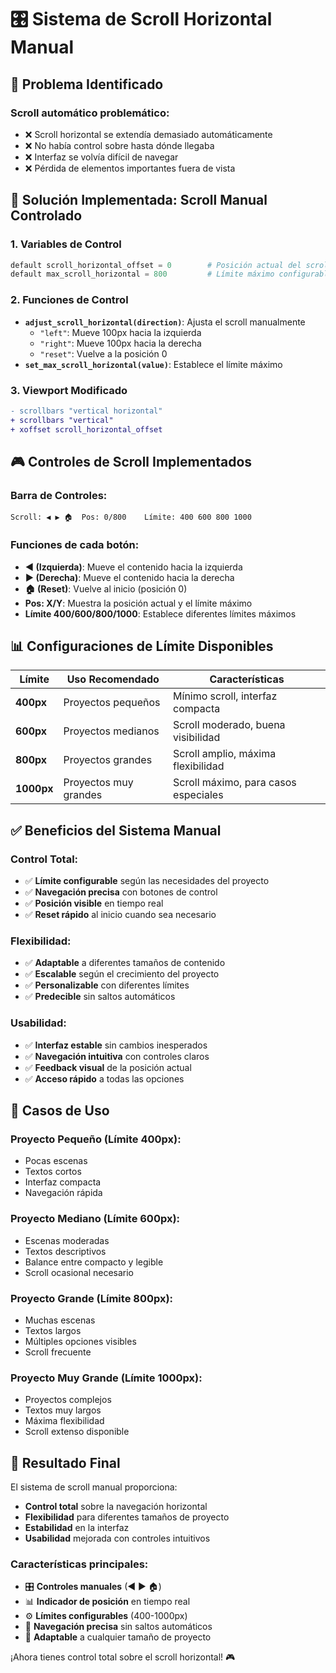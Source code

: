 # 🎛️ Sistema de Scroll Horizontal Manual

## 🎯 **Problema Identificado**

### **Scroll automático problemático:**
- ❌ Scroll horizontal se extendía demasiado automáticamente
- ❌ No había control sobre hasta dónde llegaba
- ❌ Interfaz se volvía difícil de navegar
- ❌ Pérdida de elementos importantes fuera de vista

## 🔧 **Solución Implementada: Scroll Manual Controlado**

### **1. Variables de Control**
```python
default scroll_horizontal_offset = 0        # Posición actual del scroll
default max_scroll_horizontal = 800         # Límite máximo configurable
```

### **2. Funciones de Control**
- **`adjust_scroll_horizontal(direction)`**: Ajusta el scroll manualmente
  - `"left"`: Mueve 100px hacia la izquierda
  - `"right"`: Mueve 100px hacia la derecha
  - `"reset"`: Vuelve a la posición 0
- **`set_max_scroll_horizontal(value)`**: Establece el límite máximo

### **3. Viewport Modificado**
```diff
- scrollbars "vertical horizontal"
+ scrollbars "vertical"
+ xoffset scroll_horizontal_offset
```

## 🎮 **Controles de Scroll Implementados**

### **Barra de Controles:**
```
Scroll: ◀ ▶ 🏠  Pos: 0/800    Límite: 400 600 800 1000
```

### **Funciones de cada botón:**
- **◀ (Izquierda)**: Mueve el contenido hacia la izquierda
- **▶ (Derecha)**: Mueve el contenido hacia la derecha
- **🏠 (Reset)**: Vuelve al inicio (posición 0)
- **Pos: X/Y**: Muestra la posición actual y el límite máximo
- **Límite 400/600/800/1000**: Establece diferentes límites máximos

## 📊 **Configuraciones de Límite Disponibles**

| Límite | Uso Recomendado | Características |
|--------|-----------------|-----------------|
| **400px** | Proyectos pequeños | Mínimo scroll, interfaz compacta |
| **600px** | Proyectos medianos | Scroll moderado, buena visibilidad |
| **800px** | Proyectos grandes | Scroll amplio, máxima flexibilidad |
| **1000px** | Proyectos muy grandes | Scroll máximo, para casos especiales |

## ✅ **Beneficios del Sistema Manual**

### **Control Total:**
- ✅ **Límite configurable** según las necesidades del proyecto
- ✅ **Navegación precisa** con botones de control
- ✅ **Posición visible** en tiempo real
- ✅ **Reset rápido** al inicio cuando sea necesario

### **Flexibilidad:**
- ✅ **Adaptable** a diferentes tamaños de contenido
- ✅ **Escalable** según el crecimiento del proyecto
- ✅ **Personalizable** con diferentes límites
- ✅ **Predecible** sin saltos automáticos

### **Usabilidad:**
- ✅ **Interfaz estable** sin cambios inesperados
- ✅ **Navegación intuitiva** con controles claros
- ✅ **Feedback visual** de la posición actual
- ✅ **Acceso rápido** a todas las opciones

## 🎯 **Casos de Uso**

### **Proyecto Pequeño (Límite 400px):**
- Pocas escenas
- Textos cortos
- Interfaz compacta
- Navegación rápida

### **Proyecto Mediano (Límite 600px):**
- Escenas moderadas
- Textos descriptivos
- Balance entre compacto y legible
- Scroll ocasional necesario

### **Proyecto Grande (Límite 800px):**
- Muchas escenas
- Textos largos
- Múltiples opciones visibles
- Scroll frecuente

### **Proyecto Muy Grande (Límite 1000px):**
- Proyectos complejos
- Textos muy largos
- Máxima flexibilidad
- Scroll extenso disponible

## 🚀 **Resultado Final**

El sistema de scroll manual proporciona:
- **Control total** sobre la navegación horizontal
- **Flexibilidad** para diferentes tamaños de proyecto
- **Estabilidad** en la interfaz
- **Usabilidad** mejorada con controles intuitivos

### **Características principales:**
- 🎛️ **Controles manuales** (◀ ▶ 🏠)
- 📊 **Indicador de posición** en tiempo real
- ⚙️ **Límites configurables** (400-1000px)
- 🎯 **Navegación precisa** sin saltos automáticos
- 🔧 **Adaptable** a cualquier tamaño de proyecto

¡Ahora tienes control total sobre el scroll horizontal! 🎮
